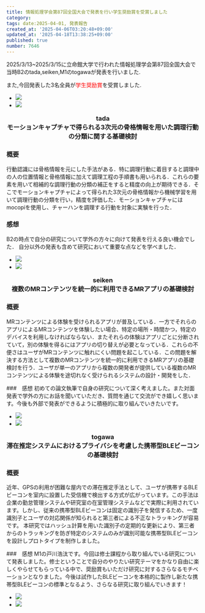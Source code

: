 ```yaml
---
title: 情報処理学会第87回全国大会で発表を行い学生奨励賞を受賞しました
category:
tags: date:2025-04-01, 発表報告
created_at: '2025-04-06T03:20:48+09:00'
updated_at: '2025-04-18T13:38:25+09:00'
published: true
number: 7646
---
```


2025/3/13~2025/3/15に立命館大学で行われた情報処理学会第87回全国大会で当時B2のtada,seiken,M1のtogawaが発表を行いました.

また,今回発表した3名全員が<span style="color:red;">学生奨励賞</span>を受賞しました.

<div class="img-container">
    <ul class="slider">
        <li><img src="https://img.esa.io/uploads/production/attachments/13979/2025/04/06/148142/707c1aa1-4f8d-4989-8f77-6f21f4670f76.webp"  /></li>
        <li><img src="https://img.esa.io/uploads/production/attachments/13979/2025/04/06/148142/e74bcf90-8480-447e-8c79-9c232b25db9e.webp"  /></li>
    </ul>
</div>

<p style="text-align:center; font-weight:bold; font-size:1.17em;">tada<br>
モーションキャプチャで得られる3次元の骨格情報を用いた調理行動の分類に関する基礎検討</p>

### 概要
 行動認識には骨格情報を元にした手法がある．特に調理行動に着目すると調理中の人の位置情報と骨格情報に加えて調理工程の手順書も用いられる．これらの要素を用いて相補的な調理行動の分類の補正をすると精度の向上が期待できる．そこでモーションキャプチャによって得られた3次元の骨格情報から機械学習を用いて調理行動の分類を行い，精度を評価した．モーションキャプチャにはmocopiを使用し、チャーハンを調理する行動を対象に実験を行った．

 ### 感想
B2の時点で自分の研究について学外の方々に向けて発表を行える良い機会でした．
自分以外の発表も含めて研究において重要な点などを学べました．

<div class="img-container">
    <ul class="slider">
        <li><img src="https://img.esa.io/uploads/production/attachments/13979/2025/04/06/148142/bf8e727c-15e7-4a6e-af35-0f2cf8e43e3c.webp"  /></li>
        <li><img src="https://img.esa.io/uploads/production/attachments/13979/2025/04/06/148142/ee9de4ff-ce2f-44b7-afed-36c401cd09f8.webp"  /></li>
    </ul>
</div>

<p style="text-align:center; font-weight:bold; font-size:1.17em;">seiken<br>
複数のMRコンテンツを統一的に利用できるMRアプリの基礎検討</p>

### 概要
 MRコンテンツによる体験を受けられるアプリが普及している．一方でそれらのアプリによるMRコンテンツを体験したい場合、特定の場所・時間かつ，特定のデバイスを利用しなければならない．またそれらの体験はアプリごとに分断されていて，別の体験を得るにはアプリの切り替えが必要となっている．これらの不便さはユーザがMRコンテンツに触れにくい問題を起こしている．この問題を解決する方法として複数のMRコンテンツを統一的に利用できるMRアプリの基礎検討を行う．ユーザが単一のアプリから複数の開発者が提供している複数のMRコンテンツによる体験を途切れなく受けられるシステムの設計・開発をした．


 ###　感想
初めての論文執筆で自身の研究について深く考えました。また対面発表で学外の方にお話を聞いていただき、質問を通じて交流ができ嬉しく思います。今後も外部で発表ができるように積極的に取り組んでいきたいです。

<div class="img-container">
    <ul class="slider">
        <li><img src="https://img.esa.io/uploads/production/attachments/13979/2025/04/06/148142/edbb6738-96dc-4d0a-bc75-7b82476f4071.webp"  /></li>
        <li><img src="https://img.esa.io/uploads/production/attachments/13979/2025/04/06/148142/75e084d1-fe73-4033-8f1f-7cb11e5d694d.webp"  /></li>
    </ul>
</div>

<p style="text-align:center; font-weight:bold; font-size:1.17em;">togawa<br>
滞在推定システムにおけるプライバシを考慮した携帯型BLEビーコンの基礎検討</p>

### 概要
近年、GPSの利用が困難な屋内での滞在推定手法として、ユーザが携帯するBLEビーコンを室内に設置した受信機で検出する方式が広がっています。この手法は企業の勤怠管理システムや研究室の在室管理システムなどで実際に利用されています。しかし、従来の携帯型BLEビーコンは固定の識別子を発信するため、一度識別子とユーザの対応関係が知られると第三者による不正なトラッキングが容易です。
本研究ではハッシュ計算を用いた識別子の定期的な更新により、第三者からのトラッキングを防ぎ特定のシステムのみが識別可能な携帯型BLEビーコンを設計しプロトタイプを制作しました。


###　感想
M1の戸川浩汰です。今回は修士課程から取り組んでいる研究について発表しました。修士ということで自分のやりたい研究テーマをかなり自由に楽しくやらせてもらっている中で、奨励賞もいただけ研究に対するさらなるモチベーションとなりました。今後は試作したBLEビーコンを本格的に製作し新たな携帯型BLEビーコンの標準となるよう、さらなる研究に取り組んでいきます！

<div class="img-container">
    <ul class="slider">
        <li><img src="https://img.esa.io/uploads/production/attachments/13979/2025/04/06/148142/58a1f5e4-f7af-44dd-a9e9-ddf5a94a92d3.webp"  /></li>
        <li><img src="https://img.esa.io/uploads/production/attachments/13979/2025/04/06/148142/6dafad81-e6b0-4842-8fad-2a008658b00d.webp"  /></li>
    </ul>
</div>
